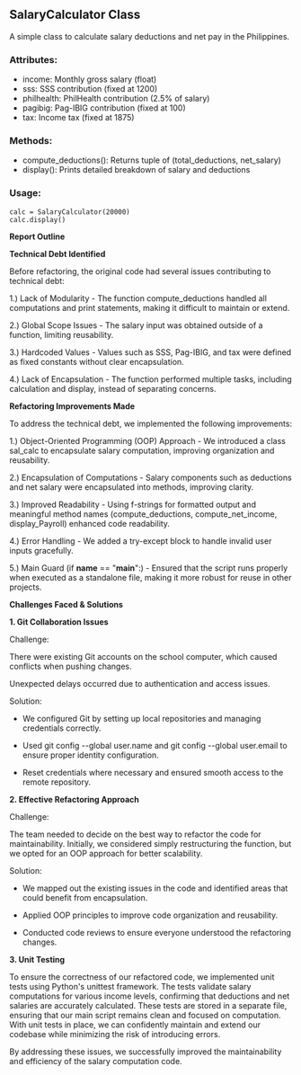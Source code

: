 SalaryCalculator Class
---------------------
A simple class to calculate salary deductions and net pay in the Philippines.

### Attributes:
- income: Monthly gross salary (float)
- sss: SSS contribution (fixed at 1200)
- philhealth: PhilHealth contribution (2.5% of salary)
- pagibig: Pag-IBIG contribution (fixed at 100)
- tax: Income tax (fixed at 1875)

### Methods:
- compute_deductions(): Returns tuple of (total_deductions, net_salary)
- display(): Prints detailed breakdown of salary and deductions

### Usage:
    calc = SalaryCalculator(20000)
    calc.display()

**Report Outline**

**Technical Debt Identified**

Before refactoring, the original code had several issues contributing to technical debt:

1.) Lack of Modularity - The function compute_deductions handled all computations and print statements, making it difficult to maintain or extend.

2.) Global Scope Issues - The salary input was obtained outside of a function, limiting reusability.

3.) Hardcoded Values - Values such as SSS, Pag-IBIG, and tax were defined as fixed constants without clear encapsulation.

4.) Lack of Encapsulation - The function performed multiple tasks, including calculation and display, instead of separating concerns.

**Refactoring Improvements Made**

To address the technical debt, we implemented the following improvements:

1.) Object-Oriented Programming (OOP) Approach - We introduced a class sal_calc to encapsulate salary computation, improving organization and reusability.

2.) Encapsulation of Computations - Salary components such as deductions and net salary were encapsulated into methods, improving clarity.

3.) Improved Readability - Using f-strings for formatted output and meaningful method names (compute_deductions, compute_net_income, display_Payroll) enhanced code readability.

4.) Error Handling - We added a try-except block to handle invalid user inputs gracefully.

5.) Main Guard (if __name__ == "__main__":) - Ensured that the script runs properly when executed as a standalone file, making it more robust for reuse in other projects.

**Challenges Faced & Solutions**

**1. Git Collaboration Issues**

Challenge:

There were existing Git accounts on the school computer, which caused conflicts when pushing changes.

Unexpected delays occurred due to authentication and access issues.

Solution:

- We configured Git by setting up local repositories and managing credentials correctly.

- Used git config --global user.name and git config --global user.email to ensure proper identity configuration.

- Reset credentials where necessary and ensured smooth access to the remote repository.

**2. Effective Refactoring Approach**

Challenge:

The team needed to decide on the best way to refactor the code for maintainability.
Initially, we considered simply restructuring the function, but we opted for an OOP approach for better scalability.

Solution:

* We mapped out the existing issues in the code and identified areas that could benefit from encapsulation.

* Applied OOP principles to improve code organization and reusability.

* Conducted code reviews to ensure everyone understood the refactoring changes.

**3. Unit Testing**

To ensure the correctness of our refactored code, we implemented unit tests using Python's unittest framework. The tests validate salary computations for various income levels, confirming that deductions and net           salaries are accurately calculated. These tests are stored in a separate file, ensuring that our main script remains clean and focused on computation. With unit tests in place, we can confidently maintain and extend       our codebase while minimizing the risk of introducing errors.

By addressing these issues, we successfully improved the maintainability and efficiency of the salary computation code.

